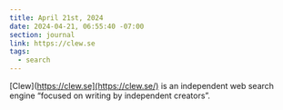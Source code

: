 ```yaml
---
title: April 21st, 2024
date: 2024-04-21, 06:55:40 -07:00
section: journal
link: https://clew.se
tags:
  - search
---
```

[Clew](https://clew.se](https://clew.se/) is an independent web search engine “focused on writing by independent creators”.
